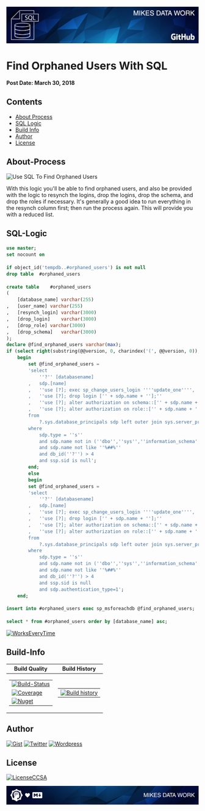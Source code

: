 ![MIKES DATA WORK GIT REPO](https://raw.githubusercontent.com/mikesdatawork/images/master/git_mikes_data_work_banner_01.png "Mikes Data Work")        

# Find Orphaned Users With SQL
**Post Date: March 30, 2018**        



## Contents    
- [About Process](##About-Process)  
- [SQL Logic](#SQL-Logic)  
- [Build Info](#Build-Info)  
- [Author](#Author)  
- [License](#License)       

## About-Process


![Use SQL To Find Orphaned Users]( https://mikesdatawork.files.wordpress.com/2018/03/image0015.png "Find Orphaned Users With SQL")
 
<p>With this logic you'll be able to find orphaned users, and also be provided with the logic to resynch the logins, drop the logins, drop the schema, and drop the roles if necessary. It's generally a good idea to run everything in the resynch column first; then run the process again. This will provide you with a reduced list.</p>



## SQL-Logic
```SQL
use master;
set nocount on
 
if object_id('tempdb..#orphaned_users') is not null
drop table  #orphaned_users
 
create table    #orphaned_users 
( 
    [database_name] varchar(255)
,   [user_name] varchar(255)
,   [resynch_login] varchar(3000)
,   [drop_login]    varchar(3000)
,   [drop_role] varchar(3000)
,   [drop_schema]   varchar(3000)
);
declare @find_orphaned_users varchar(max);
if (select right(substring(@@version, 0, charindex('(', @@version, 0)), 5) as int) < 2012
    begin
        set @find_orphaned_users = 
        'select 
            ''?'' [databasename]
        ,   sdp.[name]
        ,   ''use [?]; exec sp_change_users_login ''''update_one'''', ''''''  + sdp.name + '''''', ''''''  + sdp.name + ''''''; ''
        ,   ''use [?]; drop login ['' + sdp.name + ''];''
        ,   ''use [?]; alter authorization on schema::['' + sdp.name + ''] to [dbo];''
        ,   ''use [?]; alter authorization on role::['' + sdp.name + ''] to [dbo];''
        from 
            ?.sys.database_principals sdp left outer join sys.server_principals ssp on sdp.sid=ssp.sid
        where 
            sdp.type = ''s'' 
            and sdp.name not in (''dbo'',''sys'',''information_schema'',''guest'') 
            and sdp.name not like ''%##%'' 
            and db_id(''?'') > 4
            and ssp.sid is null';
        end;
        else
        begin
        set @find_orphaned_users = 
        'select 
            ''?'' [databasename]
        ,   sdp.[name]
        ,   ''use [?]; exec sp_change_users_login ''''update_one'''', ''''''  + sdp.name + '''''', ''''''  + sdp.name + ''''''; ''
        ,   ''use [?]; drop login ['' + sdp.name + ''];''
        ,   ''use [?]; alter authorization on schema::['' + sdp.name + ''] to [dbo];''
        ,   ''use [?]; alter authorization on role::['' + sdp.name + ''] to [dbo];''
        from 
            ?.sys.database_principals sdp left outer join sys.server_principals ssp on sdp.sid=ssp.sid
        where 
            sdp.type = ''s'' 
            and sdp.name not in (''dbo'',''sys'',''information_schema'',''guest'') 
            and sdp.name not like ''%##%'' 
            and db_id(''?'') > 4
            and ssp.sid is null 
            and sdp.authentication_type=1';
    end;
 
insert into #orphaned_users exec sp_msforeachdb @find_orphaned_users;
 
select * from #orphaned_users order by [database_name] asc;

```

[![WorksEveryTime](https://forthebadge.com/images/badges/60-percent-of-the-time-works-every-time.svg)](https://shitday.de/)

## Build-Info

| Build Quality | Build History |
|--|--|
|<table><tr><td>[![Build-Status](https://ci.appveyor.com/api/projects/status/pjxh5g91jpbh7t84?svg?style=flat-square)](#)</td></tr><tr><td>[![Coverage](https://coveralls.io/repos/github/tygerbytes/ResourceFitness/badge.svg?style=flat-square)](#)</td></tr><tr><td>[![Nuget](https://img.shields.io/nuget/v/TW.Resfit.Core.svg?style=flat-square)](#)</td></tr></table>|<table><tr><td>[![Build history](https://buildstats.info/appveyor/chart/tygerbytes/resourcefitness)](#)</td></tr></table>|

## Author

[![Gist](https://img.shields.io/badge/Gist-MikesDataWork-<COLOR>.svg)](https://gist.github.com/mikesdatawork)
[![Twitter](https://img.shields.io/badge/Twitter-MikesDataWork-<COLOR>.svg)](https://twitter.com/mikesdatawork)
[![Wordpress](https://img.shields.io/badge/Wordpress-MikesDataWork-<COLOR>.svg)](https://mikesdatawork.wordpress.com/)

    
## License
[![LicenseCCSA](https://img.shields.io/badge/License-CreativeCommonsSA-<COLOR>.svg)](https://creativecommons.org/share-your-work/licensing-types-examples/)

![Mikes Data Work](https://raw.githubusercontent.com/mikesdatawork/images/master/git_mikes_data_work_banner_02.png "Mikes Data Work")


